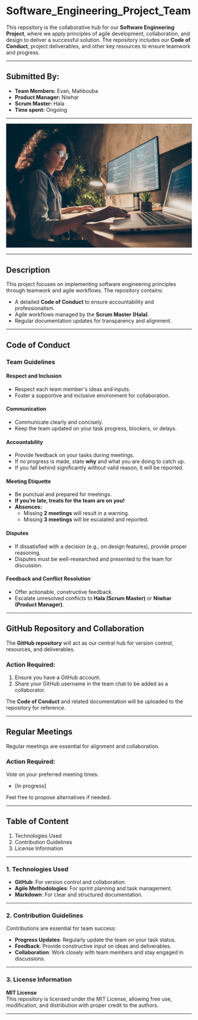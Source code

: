 # **Software_Engineering_Project_Team**
This repository is the collaborative hub for our **Software Engineering Project**, where we apply principles of agile development, collaboration, and design to deliver a successful solution. The repository includes our **Code of Conduct**, project deliverables, and other key resources to ensure teamwork and progress.

---

## **Submitted By:**
- **Team Members:** Evan, Mahbouba  
- **Product Manager:** Niwhar  
- **Scrum Master:** Hala  
- **Time spent:** Ongoing  

---

<img src='https://github.com/Evan-Balson/SE-Spring-Project/blob/master/cover.jpg' alt="Team Project Banner" />

---

## **Description**
This project focuses on implementing software engineering principles through teamwork and agile workflows. The repository contains:

- A detailed **Code of Conduct** to ensure accountability and professionalism.  
- Agile workflows managed by the **Scrum Master (Hala)**.  
- Regular documentation updates for transparency and alignment.  

---

## **Code of Conduct**

### **Team Guidelines**
#### **Respect and Inclusion**
- Respect each team member's ideas and inputs.  
- Foster a supportive and inclusive environment for collaboration.  

#### **Communication**
- Communicate clearly and concisely.  
- Keep the team updated on your task progress, blockers, or delays.  

#### **Accountability**
- Provide feedback on your tasks during meetings.  
- If no progress is made, state **why** and what you are doing to catch up.  
- If you fall behind significantly without valid reason, it will be reported.  

#### **Meeting Etiquette**
- Be punctual and prepared for meetings.  
- **If you’re late, treats for the team are on you!**  
- **Absences:**  
  - Missing **2 meetings** will result in a warning.  
  - Missing **3 meetings** will be escalated and reported.  

#### **Disputes**
- If dissatisfied with a decision (e.g., on design features), provide proper reasoning.  
- Disputes must be well-researched and presented to the team for discussion.  

#### **Feedback and Conflict Resolution**
- Offer actionable, constructive feedback.  
- Escalate unresolved conflicts to **Hala (Scrum Master)** or **Niwhar (Product Manager)**.  

---

## **GitHub Repository and Collaboration**
The **GitHub repository** will act as our central hub for version control, resources, and deliverables.

### **Action Required:**
1. Ensure you have a GitHub account.  
2. Share your GitHub username in the team chat to be added as a collaborator.  

The **Code of Conduct** and related documentation will be uploaded to the repository for reference.  

---

## **Regular Meetings**
Regular meetings are essential for alignment and collaboration.  

### **Action Required:**  
Vote on your preferred meeting times:  
- [In progress]  

Feel free to propose alternatives if needed.  

---

## **Table of Content**
1. Technologies Used  
2. Contribution Guidelines  
3. License Information  

---

### **1. Technologies Used**
- **GitHub**: For version control and collaboration.  
- **Agile Methodologies**: For sprint planning and task management.  
- **Markdown**: For clear and structured documentation.  

---

### **2. Contribution Guidelines**
Contributions are essential for team success:  
- **Progress Updates**: Regularly update the team on your task status.  
- **Feedback**: Provide constructive input on ideas and deliverables.  
- **Collaboration**: Work closely with team members and stay engaged in discussions.  

---

### **3. License Information**
**MIT License**  
This repository is licensed under the MIT License, allowing free use, modification, and distribution with proper credit to the authors.  

---
